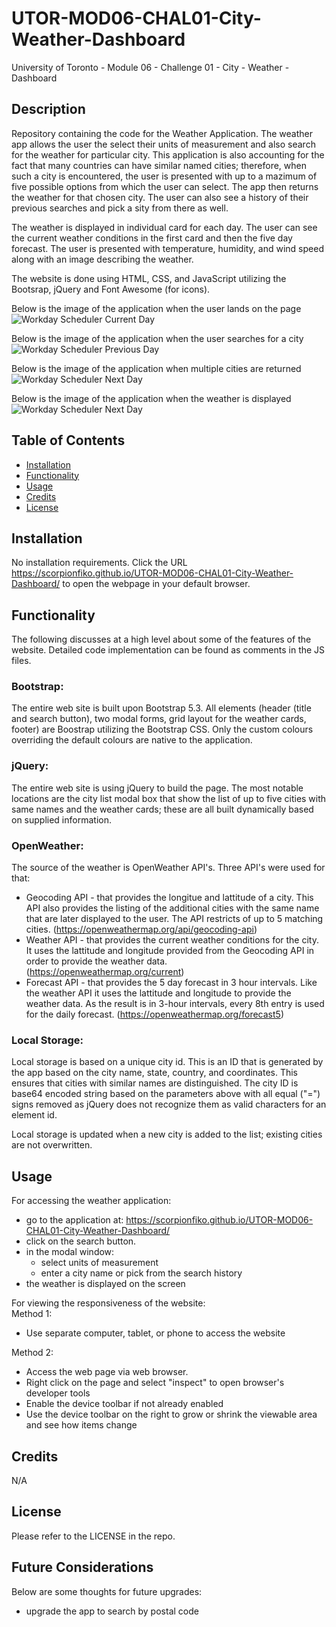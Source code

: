 # UTOR-MOD06-CHAL01-City-Weather-Dashboard
University of Toronto - Module 06 - Challenge 01 - City - Weather - Dashboard

## Description

Repository containing the code for the Weather Application. The weather app allows the user the select their units of measurement and also search for the weather for particular city. This application is also accounting for the fact that many countries can have similar named cities; therefore, when such a city is encountered, the user is presented with up to a mazimum of five possible options from which the user can select. The app then returns the weather for that chosen city. The user can also see a history of their previous searches and pick a sity from there as well.

The weather is displayed in individual card for each day. The user can see the current weather conditions in the first card and then the five day forecast. The user is presented with temperature, humidity, and wind speed along with an image describing the weather. 

The website is done using HTML, CSS, and JavaScript utilizing the Bootsrap, jQuery and Font Awesome (for icons). 

Below is the image of the application when the user lands on the page
![Workday Scheduler Current Day](./assets/images/WDS-01-current-day.png)

Below is the image of the application when the user searches for a city
![Workday Scheduler Previous Day](./assets/images/WDS-02-past-day.png)

Below is the image of the application when multiple cities are returned
![Workday Scheduler Next Day](./assets/images/WDS-03-future-day.png)

Below is the image of the application when the weather is displayed
![Workday Scheduler Next Day](./assets/images/WDS-03-future-day.png)


## Table of Contents

- [Installation](#installation)
- [Functionality](#functionality)
- [Usage](#usage)
- [Credits](#credits)
- [License](#license)

## Installation

No installation requirements. Click the URL https://scorpionfiko.github.io/UTOR-MOD06-CHAL01-City-Weather-Dashboard/ to open the webpage in your default browser.

## Functionality

The following discusses at a high level about some of the features of the website. Detailed code implementation can be found as comments in the JS files.

### Bootstrap:

The entire web site is built upon Bootstrap 5.3. All elements (header (title and search button), two modal forms, grid layout for the weather cards, footer) are Boostrap utilizing the Bootstrap CSS. Only the custom colours overriding the default colours are native to the application. 

### jQuery:

The entire web site is using jQuery to build the page. The most notable locations are the city list modal box that show the list of up to five cities with same names and the weather cards; these are all built dynamically based on supplied information.

### OpenWeather:

The source of the weather is OpenWeather API's. Three API's were used for that:
- Geocoding API - that provides the longitue and lattitude of a city. This API also provides the listing of the additional cities with the same name that are later displayed to the user. The API restricts of up to 5 matching cities. (https://openweathermap.org/api/geocoding-api)
- Weather API - that provides the current weather conditions for the city. It uses the lattitude and longitude provided from the Geocoding API in order to provide the weather data. (https://openweathermap.org/current)
- Forecast API - that provides the 5 day forecast in 3 hour intervals. Like the weather API it uses the lattitude and longitude to provide the weather data. As the result is in 3-hour intervals, every 8th entry is used for the daily forecast. (https://openweathermap.org/forecast5)

### Local Storage:

Local storage is based on a unique city id. This is an ID that is generated by the app based on the city name, state, country, and coordinates. This ensures that cities with similar names are distinguished. The city ID is base64 encoded string based on the parameters above with all equal ("=") signs removed as jQuery does not recognize them as valid characters for an element id. 

Local storage is updated when a new city is added to the list; existing cities are not overwritten.

## Usage

For accessing the weather application:<br>

- go to the application at: https://scorpionfiko.github.io/UTOR-MOD06-CHAL01-City-Weather-Dashboard/
- click on the search button.
- in the modal window:
    - select units of measurement
    - enter a city name or pick from the search history
- the weather is displayed on the screen


For viewing the responsiveness of the website:<br />
Method 1:

- Use separate computer, tablet, or phone to access the website

Method 2:

- Access the web page via web browser.
- Right click on the page and select "inspect" to open browser's developer tools
- Enable the device toolbar if not already enabled
- Use the device toolbar on the right to grow or shrink the viewable area and see how items change

## Credits

N/A


## License

Please refer to the LICENSE in the repo.

## Future Considerations

Below are some thoughts for future upgrades:
- upgrade the app to search by postal code
